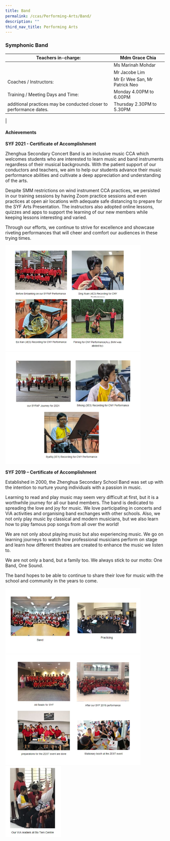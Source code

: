 ```yaml
---
title: Band
permalink: /ccas/Performing-Arts/Band/
description: ""
third_nav_title: Performing Arts
---
```

### Symphonic Band

| Teachers in-charge: | Mdm Grace Chia |
|---|---|
|  | Ms Marinah Mohdar |
|  | Mr Jacobe Lim |
| Coaches / Instructors: | Mr Er Wee San, Mr Patrick Neo |
| Training / Meeting Days and Time: | Monday 4.00PM to 6.00PM |
| additional practices may be conducted closer to performance dates. | Thursday 2.30PM to 5.30PM |
|

#### Achievements

**SYF 2021 - Certificate of Accomplishment**

Zhenghua Secondary Concert Band is an inclusive music CCA which welcomes students who are interested to learn music and band instruments regardless of their musical backgrounds. With the patient support of our conductors and teachers, we aim to help our students advance their music performance abilities and cultivate a deep appreciation and understanding of the arts.

Despite SMM restrictions on wind instrument CCA practices, we persisted in our training sessions by having Zoom practice sessions and even practices at open air locations with adequate safe distancing to prepare for the SYF Arts Presentation. The instructors also adopted online lessons, quizzes and apps to support the learning of our new members while keeping lessons interesting and varied.

Through our efforts, we continue to strive for excellence and showcase riveting performances that will cheer and comfort our audiences in these trying times.

<img src="/images/symphonic%20band%201.jpg" 
     style="width:85%">
<img src="/images/symphonic%20band%202.jpg" 
     style="width:85%">

**SYF 2019 – Certificate of Accomplishment**

Established in 2000, the Zhenghua Secondary School Band was set up with the intention to nurture young individuals with a passion in music.

Learning to read and play music may seem very difficult at first, but it is a worthwhile journey for all our band members. The band is dedicated to spreading the love and joy for music. We love participating in concerts and ViA activities and organising band exchanges with other schools. Also, we not only play music by classical and modern musicians, but we also learn how to play famous pop songs from all over the world!

We are not only about playing music but also experiencing music. We go on learning journeys to watch how professional musicians perform on stage and learn how different theatres are created to enhance the music we listen to.

We are not only a band, but a family too. We always stick to our motto: One Band, One Sound.

The band hopes to be able to continue to share their love for music with the school and community in the years to come.

<img src="/images/symphonic%20band%203.jpg" 
     style="width:85%">
<img src="/images/symphonic%20band%204.jpg" 
     style="width:85%">
<img src="/images/symphonic%20band%205.jpg" 
     style="width:35%">
